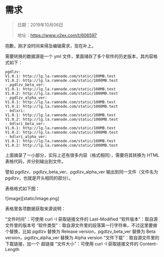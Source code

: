 # 需求

> 日期：2019年10月06日
>
> 地址：https://www.v2ex.com/t/606597

 

抱歉，刚才没时间来得及编辑需求，现在补上。

需要转换的数据源是一个 yml 文件，里面储存了多个软件的历史版本，其内容格式如下：  

```
pgdlzv:
V1.0.1: http://lg.la.ramnode.com/static/100MB.test
V1.0.2: http://lg.la.ramnode.com/static/1000MB.test
- pgdlzv_beta_ver:
V1.0.1: http://lg.la.ramnode.com/static/100MB.test
V1.0.2: http://lg.la.ramnode.com/static/1000MB.test
- pgdlzv_alpha_ver:
V1.0.1: http://lg.la.ramnode.com/static/100MB.test
V1.0.2: http://lg.la.ramnode.com/static/1000MB.test
- bdlxri:
V1.0.1: http://lg.la.ramnode.com/static/100MB.test
V1.0.2: http://lg.la.ramnode.com/static/1000MB.test
- bdlxri_beta_ver:
V1.0.1: http://lg.la.ramnode.com/static/100MB.test
V1.0.2: http://lg.la.ramnode.com/static/1000MB.test
- bdlxri_alpha_ver:
V1.0.1: http://lg.la.ramnode.com/static/100MB.test
V1.0.2: http://lg.la.ramnode.com/static/1000MB.test
```

  上面摘录了一小部分，实际上还有很多内容（格式相同），需要将其转换为 HTML 表格代码，并分别输出到文件。

譬如 pgdlzv、pgdlzv_beta_ver、pgdlzv_alpha_ver 输出到同一文件（文件名为 pgdlzv，也就是开头相同的部分）。

表格格式如下图：

![image][static/image.png]

表格里各项数据获取来源说明：

“文件时间”：可使用 curl -I 获取链接文件的 Last-Modified
“软件版本”：取自源文件里的版本号
“软件类型”：取自源文件里的段落第一行字符串，不过这里要做个替换，比如 pgdlzv 替换为 Release version，pgdlzv_beta_ver 替换为 Beta version，pgdlzv_alpha_ver 替换为 Alpha version
“文件下载”：取自源文件里的下载链接，加一个 <a> 超链接
“文件大小”：可使用 curl -I 获取链接文件的 Content-Length  